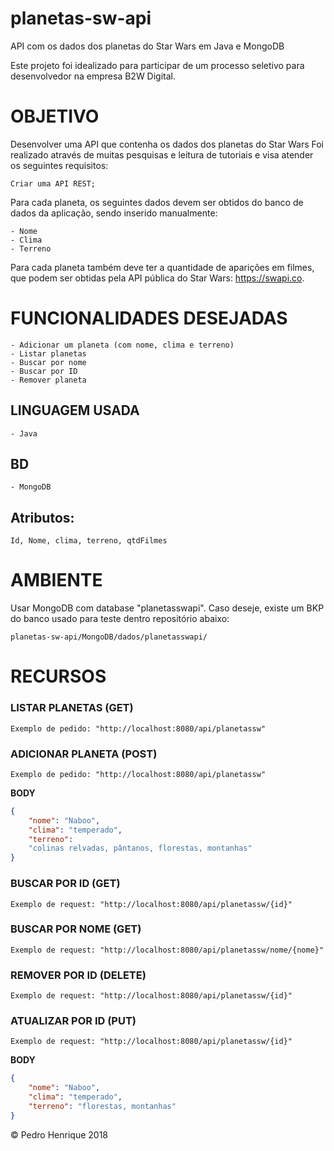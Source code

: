 # planetas-sw-api
API com os dados dos planetas do Star Wars em Java e MongoDB

Este projeto foi idealizado para participar de um processo seletivo para desenvolvedor na empresa B2W Digital.

# OBJETIVO

Desenvolver uma API que contenha os dados dos planetas do Star Wars
    Foi realizado através de muitas pesquisas e leitura de tutoriais e visa atender os seguintes requisitos:

    Criar uma API REST;

Para cada planeta, os seguintes dados devem ser obtidos do banco de dados da aplicação, sendo inserido manualmente:

	- Nome
	- Clima
	- Terreno

Para cada planeta também deve ter a quantidade de aparições em filmes, que podem ser obtidas pela API pública do Star Wars: https://swapi.co.

# FUNCIONALIDADES DESEJADAS

    - Adicionar um planeta (com nome, clima e terreno)
    - Listar planetas
    - Buscar por nome
    - Buscar por ID
    - Remover planeta

## LINGUAGEM USADA
    
    - Java

## BD
    
    - MongoDB

## Atributos:

    Id, Nome, clima, terreno, qtdFilmes

# AMBIENTE

Usar MongoDB com database "planetasswapi". Caso deseje, existe um BKP do banco usado para teste dentro repositório abaixo:

    planetas-sw-api/MongoDB/dados/planetasswapi/

# RECURSOS

### LISTAR PLANETAS (GET) 
    Exemplo de pedido: "http://localhost:8080/api/planetassw"

### ADICIONAR PLANETA (POST) 
    Exemplo de pedido: "http://localhost:8080/api/planetassw"

**BODY**

```json
{
	"nome": "Naboo",
	"clima": "temperado",
	"terreno":
	"colinas relvadas, pântanos, florestas, montanhas"
}
```

### BUSCAR POR ID (GET)
	Exemplo de request: "http://localhost:8080/api/planetassw/{id}"

### BUSCAR POR NOME (GET)
	Exemplo de request: "http://localhost:8080/api/planetassw/nome/{nome}"

### REMOVER POR ID (DELETE)
	Exemplo de request: "http://localhost:8080/api/planetassw/{id}"

### ATUALIZAR POR ID (PUT)
	Exemplo de request: "http://localhost:8080/api/planetassw/{id}"

**BODY**

```json
{
    "nome": "Naboo", 
    "clima": "temperado", 
    "terreno": "florestas, montanhas"
}
```

© Pedro Henrique 2018
